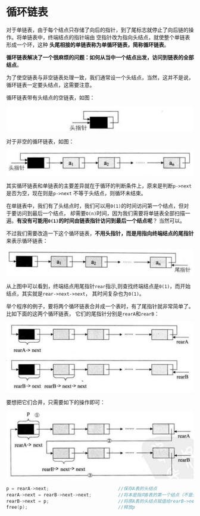 循环链表
===============================================================
对于单链表，由于每个结点只存储了向后的指针，到了尾标志就停止了向后链的操作。将单链表中，终端结点的指针端由
空指针改为指向头结点，就使整个单链表形成一个环，这种 **头尾相接的单链表称为单循环链表，简称循环链表**。

**循环链表解决了一个很麻烦的问题：如何从当中一个结点出发，访问到链表的全部结点**。

为了使空链表与非空链表处理一致，我们通常设一个头结点，当然，这并不是说，循环链表一定要头结点，这需要注意。

循环链表带有头结点的空链表，如图：

![3-13-3](../img/3-13-3.png)

对于非空的循环链表，如图：

![3-13-4](../img/3-13-4.png)

其实循环链表和单链表的主要差异就在于循环的判断条件上，原来是判断`p->next`是否为空，现在则是`p->next`
不等于头结点，则循环未结束。

在单链表中，我们有了头结点时，我们可以用`0(1)`的时间访问第一个结点，但对于要访问到最后一个结点，
却需要`O(n)`时间，因为我们需要将单链表全部扫描一遍。**有没有可能用`0(1)`的时间由链表指针访问到最后一个结点呢**？
当然可以。

不过我们需要改造一下这个循环链表，**不用头指针，而是用指向终端结点的尾指针** 来表示循环链表：

![3-13-5](../img/3-13-5.png)

从上图中可以看到，终端结点用尾指针`rear`指示,则查找终端结点是`0(1)`，而开始结点，其实就是`rear->next->next`，
其时间复杂也为`0(1)`。

举个程序的例子，要将两个循环链表合并成一个表时，有了尾指针就非常简单了。比如下面的这两个循环链表，
它们的尾指针分别是`rearA`和`rearB`：

![3-13-6](../img/3-13-6.png)

要想把它们合井，只需要如下的操作即可：

![3-13-7](../img/3-13-7.png)

```c
p = rearA->next;                          //保存A表的头结点
rearA->next = rearB->next->next;          //将本是指向B表的第一个结点（不是头结点），赋值给rearA->next
rearB->next = p;                          //将原A表的头结点赋值给rearB->next
free(p);                                  //释放p
```
